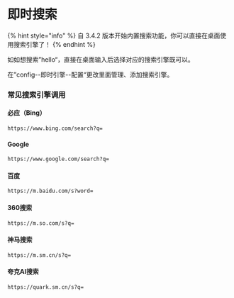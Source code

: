 # 即时搜索

{% hint style="info" %}
自 3.4.2 版本开始内置搜索功能，你可以直接在桌面使用搜索引擎了！
{% endhint %}

如如想搜索”hello“，直接在桌面输入后选择对应的搜索引擎既可以。

在”config--即时引擎--配置“更改里面管理、添加搜索引擎。

### 常见搜索引擎调用

#### 必应（Bing）

```
https://www.bing.com/search?q=
```

#### Google

```
https://www.google.com/search?q=
```

#### 百度

```
https://m.baidu.com/s?word=
```

#### 360搜索

```
https://m.so.com/s?q=
```

#### 神马搜索

```
https://m.sm.cn/s?q=
```

#### 夸克AI搜索

```
https://quark.sm.cn/s?q=
```
